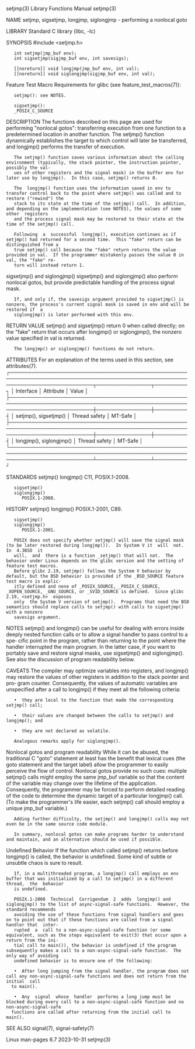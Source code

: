 setjmp(3)							   Library Functions Manual							     setjmp(3)

NAME
       setjmp, sigsetjmp, longjmp, siglongjmp  - performing a nonlocal goto

LIBRARY
       Standard C library (libc, -lc)

SYNOPSIS
       #include <setjmp.h>

       int setjmp(jmp_buf env);
       int sigsetjmp(sigjmp_buf env, int savesigs);

       [[noreturn]] void longjmp(jmp_buf env, int val);
       [[noreturn]] void siglongjmp(sigjmp_buf env, int val);

   Feature Test Macro Requirements for glibc (see feature_test_macros(7)):

       setjmp(): see NOTES.

       sigsetjmp():
	   _POSIX_C_SOURCE

DESCRIPTION
       The  functions described on this page are used for performing "nonlocal gotos": transferring execution from one function to a predetermined location in
       another function.  The setjmp() function dynamically establishes the target to which control will later be  transferred,	 and  longjmp()	 performs  the
       transfer of execution.

       The setjmp() function saves various information about the calling environment (typically, the stack pointer, the instruction pointer, possibly the val‐
       ues of other registers and the signal mask) in the buffer env for later use by longjmp().  In this case, setjmp() returns 0.

       The  longjmp() function uses the information saved in env to transfer control back to the point where setjmp() was called and to restore ("rewind") the
       stack to its state at the time of the setjmp() call.  In addition, and depending on the implementation (see NOTES), the values of some other  registers
       and the process signal mask may be restored to their state at the time of the setjmp() call.

       Following  a  successful	 longjmp(), execution continues as if setjmp() had returned for a second time.	This "fake" return can be distinguished from a
       true setjmp() call because the "fake" return returns the value provided in val.	If the programmer mistakenly passes the value 0 in val, the "fake" re‐
       turn will instead return 1.

   sigsetjmp() and siglongjmp()
       sigsetjmp() and siglongjmp() also perform nonlocal gotos, but provide predictable handling of the process signal mask.

       If, and only if, the savesigs argument provided to sigsetjmp() is nonzero, the process's current signal mask is saved in env and will be restored if  a
       siglongjmp() is later performed with this env.

RETURN VALUE
       setjmp()	 and  sigsetjmp() return 0 when called directly; on the "fake" return that occurs after longjmp() or siglongjmp(), the nonzero value specified
       in val is returned.

       The longjmp() or siglongjmp() functions do not return.

ATTRIBUTES
       For an explanation of the terms used in this section, see attributes(7).
       ┌───────────────────────────────────────────────────────────────────────────────────────────────────────────────────────────┬───────────────┬─────────┐
       │ Interface														   │ Attribute	   │ Value   │
       ├───────────────────────────────────────────────────────────────────────────────────────────────────────────────────────────┼───────────────┼─────────┤
       │ setjmp(), sigsetjmp()													   │ Thread safety │ MT-Safe │
       ├───────────────────────────────────────────────────────────────────────────────────────────────────────────────────────────┼───────────────┼─────────┤
       │ longjmp(), siglongjmp()												   │ Thread safety │ MT-Safe │
       └───────────────────────────────────────────────────────────────────────────────────────────────────────────────────────────┴───────────────┴─────────┘

STANDARDS
       setjmp()
       longjmp()
	      C11, POSIX.1-2008.

       sigsetjmp()
       siglongjmp()
	      POSIX.1-2008.

HISTORY
       setjmp()
       longjmp()
	      POSIX.1-2001, C89.

       sigsetjmp()
       siglongjmp()
	      POSIX.1-2001.

       POSIX does not specify whether setjmp() will save the signal mask (to be later restored during longjmp()).  In System V it  will	 not.	In  4.3BSD  it
       will,  and  there is a function _setjmp() that will not.	 The behavior under Linux depends on the glibc version and the setting of feature test macros.
       Before glibc 2.19, setjmp() follows the System V behavior by default, but the BSD behavior is provided if the _BSD_SOURCE feature test macro is explic‐
       itly defined and none of _POSIX_SOURCE, _POSIX_C_SOURCE, _XOPEN_SOURCE, _GNU_SOURCE, or _SVID_SOURCE is defined.	 Since glibc 2.19, <setjmp.h>  exposes
       only  the System V version of setjmp().	Programs that need the BSD semantics should replace calls to setjmp() with calls to sigsetjmp() with a nonzero
       savesigs argument.

NOTES
       setjmp() and longjmp() can be useful for dealing with errors inside deeply nested function calls or to allow a signal handler to pass control to a spe‐
       cific point in the program, rather than returning to the point where the handler interrupted the main program.  In the latter  case,  if	 you  want  to
       portably save and restore signal masks, use sigsetjmp() and siglongjmp().  See also the discussion of program readability below.

CAVEATS
       The  compiler  may optimize variables into registers, and longjmp() may restore the values of other registers in addition to the stack pointer and pro‐
       gram counter.  Consequently, the values of automatic variables are unspecified after a call to longjmp() if they meet all the following criteria:

       •  they are local to the function that made the corresponding setjmp() call;

       •  their values are changed between the calls to setjmp() and longjmp(); and

       •  they are not declared as volatile.

       Analogous remarks apply for siglongjmp().

   Nonlocal gotos and program readability
       While it can be abused, the traditional C "goto" statement at least has the benefit that lexical cues (the goto statement and the target	 label)	 allow
       the  programmer	to  easily  perceive  the flow of control.  Nonlocal gotos provide no such cues: multiple setjmp() calls might employ the same jmp_buf
       variable so that the content of the variable may change over the lifetime of the application.  Consequently, the programmer may be  forced  to  perform
       detailed reading of the code to determine the dynamic target of a particular longjmp() call.  (To make the programmer's life easier, each setjmp() call
       should employ a unique jmp_buf variable.)

       Adding further difficulty, the setjmp() and longjmp() calls may not even be in the same source code module.

       In summary, nonlocal gotos can make programs harder to understand and maintain, and an alternative should be used if possible.

   Undefined Behavior
       If  the function which called setjmp() returns before longjmp() is called, the behavior is undefined.  Some kind of subtle or unsubtle chaos is sure to
       result.

       If, in a multithreaded program, a longjmp() call employs an env buffer that was initialized by a call to setjmp() in a different thread,	 the  behavior
       is undefined.

       POSIX.1-2008  Technical	Corrigendum  2	adds  longjmp() and siglongjmp() to the list of async-signal-safe functions.  However, the standard recommends
       avoiding the use of these functions from signal handlers and goes on to point out that if these functions are called from a signal handler that	inter‐
       rupted  a  call to a non-async-signal-safe function (or some equivalent, such as the steps equivalent to exit(3) that occur upon a return from the ini‐
       tial call to main()), the behavior is undefined if the program subsequently makes a call to a non-async-signal-safe function.  The only way of avoiding
       undefined behavior is to ensure one of the following:

       •  After long jumping from the signal handler, the program does not call any non-async-signal-safe functions and does not return from the initial  call
	  to main().

       •  Any  signal  whose  handler  performs a long jump must be blocked during every call to a non-async-signal-safe function and no non-async-signal-safe
	  functions are called after returning from the initial call to main().

SEE ALSO
       signal(7), signal-safety(7)

Linux man-pages 6.7							  2023-10-31								     setjmp(3)
